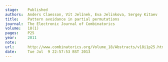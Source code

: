 ```yaml
---
stage:    Published
authors:  Anders Claesson, Vít Jelínek, Eva Jelinkova, Sergey Kitaev
title:    Pattern avoidance in partial permutations
journal:  The Electronic Journal of Combinatorics
volume:   18(1)
pages:    P25
year:     2011
note:     
url:      http://www.combinatorics.org/Volume_18/Abstracts/v18i1p25.html
date:     Tue Jul  9 22:57:53 BST 2013
---
```

